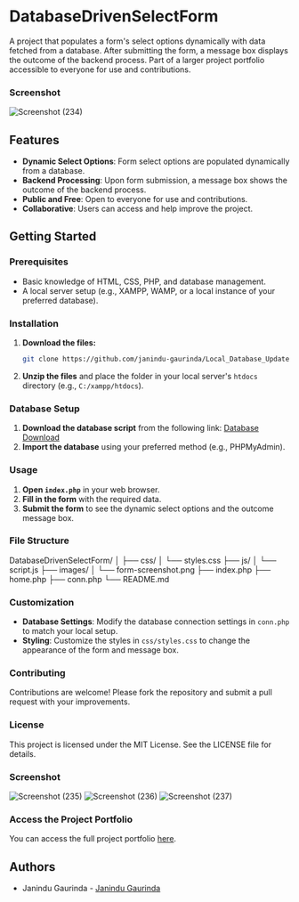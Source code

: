 # DatabaseDrivenSelectForm

A project that populates a form's select options dynamically with data fetched from a database. After submitting the form, a message box displays the outcome of the backend process. Part of a larger project portfolio accessible to everyone for use and contributions.

### Screenshot
![Screenshot (234)](https://github.com/janindu-gaurinda/Database-Driven-Select-Form/assets/154628076/c41763bc-7ab1-49cf-9459-c484c7d8fc37)

## Features
- **Dynamic Select Options**: Form select options are populated dynamically from a database.
- **Backend Processing**: Upon form submission, a message box shows the outcome of the backend process.
- **Public and Free**: Open to everyone for use and contributions.
- **Collaborative**: Users can access and help improve the project.

## Getting Started

### Prerequisites
- Basic knowledge of HTML, CSS, PHP, and database management.
- A local server setup (e.g., XAMPP, WAMP, or a local instance of your preferred database).

### Installation
1. **Download the files:**
    ```bash
    git clone https://github.com/janindu-gaurinda/Local_Database_Updater.git
    ```
2. **Unzip the files** and place the folder in your local server's `htdocs` directory (e.g., `C:/xampp/htdocs`).

### Database Setup
1. **Download the database script** from the following link:
    [Database Download](https://github.com/janindu-gaurinda/Local_Database_Updater/tree/main/database.sql)
2. **Import the database** using your preferred method (e.g., PHPMyAdmin).

### Usage
1. **Open `index.php`** in your web browser.
2. **Fill in the form** with the required data.
3. **Submit the form** to see the dynamic select options and the outcome message box.

### File Structure
DatabaseDrivenSelectForm/
│
├── css/
│ └── styles.css
├── js/
│ └── script.js
├── images/
│ └── form-screenshot.png
├── index.php
├── home.php
├── conn.php
└── README.md

### Customization
- **Database Settings**: Modify the database connection settings in `conn.php` to match your local setup.
- **Styling**: Customize the styles in `css/styles.css` to change the appearance of the form and message box.

### Contributing
Contributions are welcome! Please fork the repository and submit a pull request with your improvements.

### License
This project is licensed under the MIT License. See the LICENSE file for details.

### Screenshot
![Screenshot (235)](https://github.com/janindu-gaurinda/Database-Driven-Select-Form/assets/154628076/71568917-671d-4c85-beba-394ca137aee0)
![Screenshot (236)](https://github.com/janindu-gaurinda/Database-Driven-Select-Form/assets/154628076/879e5f80-0a3d-4dec-a19b-f9c64b34f3f5)
![Screenshot (237)](https://github.com/janindu-gaurinda/Database-Driven-Select-Form/assets/154628076/49d18e0d-1a23-4f0b-80ba-c8de3ae1dd1d)

### Access the Project Portfolio
You can access the full project portfolio [here](https://janindu-gaurinda.github.io/Janindu.gaurinda.info/).

## Authors
- Janindu Gaurinda - [Janindu Gaurinda](https://github.com/janindu-gaurinda)
